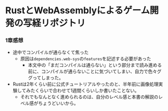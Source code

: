 # RustとWebAssemblyによるゲーム開発の写経リポジトリ
### 1章感想
- 途中でコンパイルが通らなくて焦った
  - 原因は`dependencies.web-sys`の`features`を記述する必要があった
    - 本文中の「まだコンパイルは通らない」という部分まで読み進める前に、コンパイルが通らないことに気づいてしまい、自力で色々ググってしまった。
- Rustは2年くらい前に公式チュートリアルやったのと、半年前に画像処理実験してみたくらいで合わせて1週間くらいしか書いたことない。
  - それでもなんとなく進められるのは、自分のレベル感と本書の解説のレベル感がちょうどいいから。  

